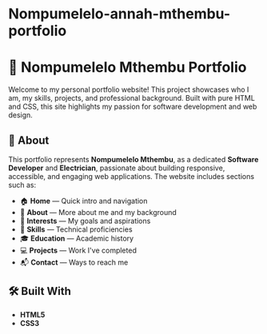 # Nompumelelo-annah-mthembu-portfolio

# 💼 Nompumelelo Mthembu Portfolio

Welcome to my personal portfolio website! This project showcases who I am, my skills, projects, and professional background. Built with pure HTML and CSS, this site highlights my passion for software development and web design.



## 📄 About

This portfolio represents **Nompumelelo Mthembu**, as a dedicated **Software Developer** and **Electrician**, passionate about building responsive, accessible, and engaging web applications. The website includes sections such as:

- 🏠 **Home** — Quick intro and navigation
- 👤 **About** — More about me and my background
- 🌟 **Interests** — My goals and aspirations
- 🧠 **Skills** — Technical proficiencies
- 🎓 **Education** — Academic history
- 💻 **Projects** — Work I've completed
- 📬 **Contact** — Ways to reach me


## 🛠️ Built With

- **HTML5**
- **CSS3**
